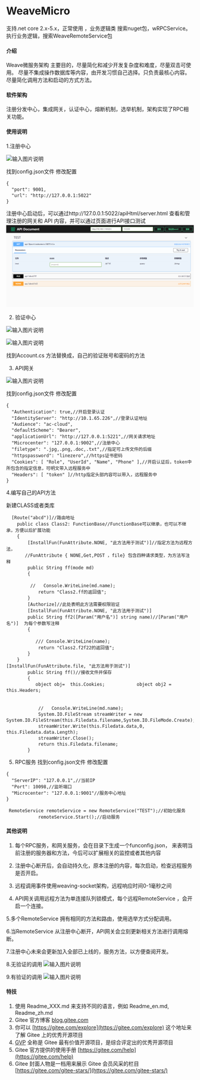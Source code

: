 # WeaveMicro
支持.net core 2.x-5.x，正常使用 ，业务逻辑类 搜索nuget包，wRPCService。执行业务逻辑，搜索WeaveRemoteService包
#### 介绍
Weave微服务架构
主要目的，尽量简化和减少开发复杂度和难度，尽量双击可使用。
尽量不集成操作数据库等内容，由开发习惯自己选择。只负责最核心内容。
尽量简化调用方法和启动的方式方法。
#### 软件架构
注册分发中心，集成网关，认证中心，熔断机制，选举机制，架构实现了RPC相关功能。


#### 使用说明
1.注册中心

![输入图片说明](https://images.gitee.com/uploads/images/2021/0115/184458_a18d83c0_598831.png "微信图片_20210115184007.png")

找到config.json文件 修改配置

```
{
  "port": 9001,
  "url": "http://127.0.0.1:5022"
}
```
注册中心启动后，可以通过http://127.0.0.1:5022/apiHtml/server.html  查看和管理注册的网关和 API 内容，并可以通过页面进行API接口测试
![111](%E5%BE%AE%E4%BF%A1%E5%9B%BE%E7%89%87_20220823145117.png)

2.  验证中心

![输入图片说明](https://images.gitee.com/uploads/images/2021/0115/184038_7eeb9ba6_598831.png "微信图片_20210115184007.png")


![输入图片说明](https://images.gitee.com/uploads/images/2021/0115/184204_75b9d3ca_598831.png "微信图片_20210115184007.png")

找到Account.cs 方法替换成，自己的验证账号和密码的方法


3.  API网关

![输入图片说明](https://images.gitee.com/uploads/images/2021/0115/192918_a576c018_598831.png "微信图片_20210115192900.png")

找到config.json文件 修改配置
```
{
  "Authentication": true,//开启登录认证
  "IdentityServer": "http://10.1.65.226",//登录认证地址
  "Audience": "ac-cloud",
  "defaultScheme": "Bearer",
  "applicationUrl": "http://127.0.0.1:5221",//网关请求地址
  "Microcenter": "127.0.0.1:9002",//注册中心
  "filetype": ".jpg,.png,.doc,.txt",//指定可上传文件的后缀
  "httpspassword": "linezero",//https证书密码
  "Cookies": [ "Role", "UserId", "Name", "Phone" ],//开启认证后，token中所包含的指定信息，可明文带入远程服务中
  "Headers": [ "token" ]//http指定头部内容可以带入，远程服务中
}
```
4.编写自己的API方法

新建CLASS或者类库

```
  [Route("abcd")]//路由地址
    public class Class2: FunctionBase//FunctionBase可以继承，也可以不继承，方便以后扩展功能
    {
        [InstallFun(FunAttribute.NONE, "此方法用于测试")]//指定方法为远程方法， 
       //FunAttribute { NONE,Get,POST ，file} 包含四种请求类型，为方法写注释
        public String ff(mode md)
        {
          
         //   Console.WriteLine(md.name);
            return "Class2.ff的返回值";
        }
        [Authorize]//此处表明此方法需要权限验证
        [InstallFun(FunAttribute.NONE, "此方法用于测试")]
        public String ff2([Param("用户名")] string name)//[Param("用户名")]  为每个参数写注释
        {

           /// Console.WriteLine(name);
            return "Class2.f2f22的返回值";
        }
    }
[InstallFun(FunAttribute.file, "此方法用于测试")]
        public String ff()//接收文件并保存
        {
           object obj=  this.Cookies;            object obj2 = this.Headers;


            //   Console.WriteLine(md.name);
            System.IO.FileStream streamWriter = new System.IO.FileStream(this.Filedata.filename,System.IO.FileMode.Create);
            streamWriter.Write(this.Filedata.data,0, this.Filedata.data.Length);
            streamWriter.Close();
            return this.Filedata.filename;
        }
```


5.  RPC服务
找到config.json文件 修改配置


```
{
  "ServerIP": "127.0.0.1",//当前IP
  "Port": 10098,//监听端口
  "Microcenter": "127.0.0.1:9001"//服务中心地址
}
```


```
 RemoteService remoteService = new RemoteService("TEST");//初始化服务
            remoteService.Start();//启动服务
```


#### 其他说明

1.  每个RPC服务，和网关服务，会在目录下生成一个funconfig.json，
来表明当前注册的服务器和方法，今后可以扩展相关的监控或者其他内容

2.  注册中心断开后，会自动持久化，原本注册的内容，每次启动，检查远程服务是否开启。

3.  远程调用事件使用weaving-socket架构，远程响应时间0-1毫秒之间
4. API网关调用远程方法为单连接队列锁模式，每个远程RemoteService ，会开启一个连接。

5.多个RemoteService 拥有相同的方法和路由，使用选举方式分配调用。

6.当RemoteService 从注册中心断开，API网关会立刻更新相关方法进行调用熔断。

7.注册中心未来会更新加入全部已上线的，服务方法，以方便查阅开发。

8.无验证的调用
![输入图片说明](https://images.gitee.com/uploads/images/2021/0115/190658_08b771ed_598831.png "微信图片_20210115184007.png")

9.有验证的调用
![输入图片说明](https://images.gitee.com/uploads/images/2021/0115/190741_857a47d3_598831.png "微信图片_20210115190730.png")

#### 特技

1.  使用 Readme\_XXX.md 来支持不同的语言，例如 Readme\_en.md, Readme\_zh.md
2.  Gitee 官方博客 [blog.gitee.com](https://blog.gitee.com)
3.  你可以 [https://gitee.com/explore](https://gitee.com/explore) 这个地址来了解 Gitee 上的优秀开源项目
4.  [GVP](https://gitee.com/gvp) 全称是 Gitee 最有价值开源项目，是综合评定出的优秀开源项目
5.  Gitee 官方提供的使用手册 [https://gitee.com/help](https://gitee.com/help)
6.  Gitee 封面人物是一档用来展示 Gitee 会员风采的栏目 [https://gitee.com/gitee-stars/](https://gitee.com/gitee-stars/)
